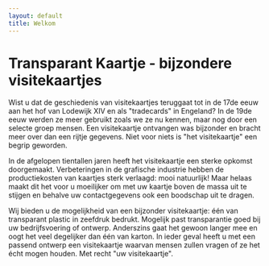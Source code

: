 ```yaml
---
layout: default
title: Welkom
---
```

# Transparant Kaartje - bijzondere visitekaartjes

Wist u dat de geschiedenis van visitekaartjes teruggaat tot in de 17de eeuw aan het hof van Lodewijk XIV en als "tradecards" in Engeland?
In de 19de eeuw werden ze meer gebruikt zoals we ze nu kennen, maar nog door een selecte groep mensen.
Een visitekaartje ontvangen was bijzonder en bracht meer over dan een rijtje gegevens.
Niet voor niets is "het visitekaartje" een begrip geworden.

In de afgelopen tientallen jaren heeft het visitekaartje een sterke opkomst doorgemaakt.
Verbeteringen in de grafische industrie hebben de productiekosten van kaartjes sterk verlaagd: mooi natuurlijk!
Maar helaas maakt dit het voor u moeilijker om met uw kaartje boven de massa uit te stijgen en behalve uw contactgegevens ook een boodschap 
uit te dragen.

Wij bieden u de mogelijkheid van een bijzonder visitekaartje: één van transparant plastic in zeefdruk bedrukt.
Mogelijk past transparantie goed bij uw bedrijfsvoering of ontwerp.
Anderszins gaat het gewoon langer mee en oogt het veel degelijker dan één van karton.
In ieder geval heeft u met een passend ontwerp een visitekaartje waarvan mensen zullen vragen of ze het écht mogen houden.
Met recht "uw visitekaartje".
